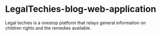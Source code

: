 # LegalTechies-blog-web-application

Legal techies is a onestop platform that relays general information on children rights and the remedies available.
